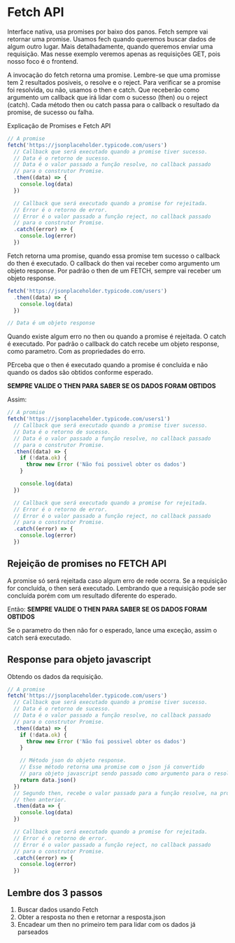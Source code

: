 # Fetch API

Interface nativa, usa promises por baixo dos panos.
Fetch sempre vai retornar uma promise.
Usamos fech quando queremos buscar dados de algum outro lugar.
Mais detalhadamente, quando queremos enviar uma requisição.
Mas nesse exemplo veremos apenas as requisições GET,
pois nosso foco é o frontend.

A invocação do fetch retorna uma promise. Lembre-se que uma promisse tem
2 resultados posiveis, o resolve e o reject. Para verificar
se a promise foi resolvida, ou não, usamos o then e catch.
Que receberão como argumento um callback que irá lidar com 
o sucesso (then) ou o reject (catch). Cada método then
ou catch passa para o callback o resultado da promise, de sucesso ou
falha.

Explicação de Promises e Fetch API

```js
// A promise
fetch('https://jsonplaceholder.typicode.com/users')
  // Callback que será executado quando a promise tiver sucesso. 
  // Data é o retorno de sucesso.
  // Data é o valor passado a função resolve, no callback passado
  // para o construtor Promise.
  .then((data) => { 
    console.log(data) 
  }) 

  // Callback que será executado quando a promise for rejeitada. 
  // Error é o retorno de error.
  // Error é o valor passado a função reject, no callback passado
  // para o construtor Promise.
  .catch((error) => { 
    console.log(error) 
  }) 
```

Fetch retorna uma promise, quando essa promise tem sucesso o callback do then
é executado. O callback do then vai receber como argumento um objeto
response. Por padrão o then de um FETCH, sempre vai receber um objeto
response.

```js
fetch('https://jsonplaceholder.typicode.com/users')
  .then((data) => { 
    console.log(data) 
  }) 

// Data é um objeto response
```

Quando existe algum erro no then ou quando a promise é rejeitada.
O catch é executado. Por padrão o callback do catch recebe um objeto response,
como parametro. Com as propriedades do erro.

PErceba que o then é executado quando a promise é concluída e não
quando os dados são obtidos conforme esperado.

**SEMPRE VALIDE O THEN PARA SABER SE OS DADOS FORAM OBTIDOS**

Assim:

```js
// A promise
fetch('https://jsonplaceholder.typicode.com/users1')
  // Callback que será executado quando a promise tiver sucesso. 
  // Data é o retorno de sucesso.
  // Data é o valor passado a função resolve, no callback passado
  // para o construtor Promise.
  .then((data) => { 
    if (!data.ok) {
      throw new Error ('Não foi possivel obter os dados')
    }

    console.log(data)
  }) 

  // Callback que será executado quando a promise for rejeitada. 
  // Error é o retorno de error.
  // Error é o valor passado a função reject, no callback passado
  // para o construtor Promise.
  .catch((error) => { 
    console.log(error) 
  })
```

## Rejeição de promises no FETCH API

A promise só será rejeitada caso algum erro de rede ocorra.
Se a requisição for concluída, o then será executado. Lembrando que
a requisição pode ser concluída porém com um resultado diferente do esperado.

Então: **SEMPRE VALIDE O THEN PARA SABER SE OS DADOS FORAM OBTIDOS**

Se o parametro do then não for o esperado, lance uma exceção, assim
o catch será executado.


## Response para objeto javascript

Obtendo os dados da requisição.

```js
// A promise
fetch('https://jsonplaceholder.typicode.com/users')
  // Callback que será executado quando a promise tiver sucesso. 
  // Data é o retorno de sucesso.
  // Data é o valor passado a função resolve, no callback passado
  // para o construtor Promise.
  .then((data) => { 
    if (!data.ok) {
      throw new Error ('Não foi possivel obter os dados')
    }

    // Método json do objeto response.
    // Esse método retorna uma promise com o json já convertido
    // para objeto javascript sendo passado como argumento para o resolve.
    return data.json() 
  }) 
  // Segundo then, recebe o valor passado para a função resolve, na promise retornada pelo
  // then anterior.
  .then(data => {
    console.log(data)
  })

  // Callback que será executado quando a promise for rejeitada. 
  // Error é o retorno de error.
  // Error é o valor passado a função reject, no callback passado
  // para o construtor Promise.
  .catch((error) => { 
    console.log(error) 
  }) 
```

## Lembre dos 3 passos

1. Buscar dados usando Fetch
2. Obter a resposta no then e retornar a resposta.json
3. Encadear um then no primeiro tem para lidar com os dados já parseados